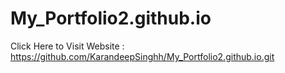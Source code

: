 # My_Portfolio2.github.io

Click Here to Visit Website : https://github.com/KarandeepSinghh/My_Portfolio2.github.io.git
